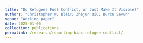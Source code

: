 ```yaml
---
title: "Do Refugees Fuel Conflict, or Just Make It Visible?"
authors: "Christopher W. Blair; Zhejun Qiu; Burcu Savun"
venue: "Working paper"
date: 2025-01-06
collection: publications
permalink: /research/reporting-bias-refugee-conflict/
---
```

